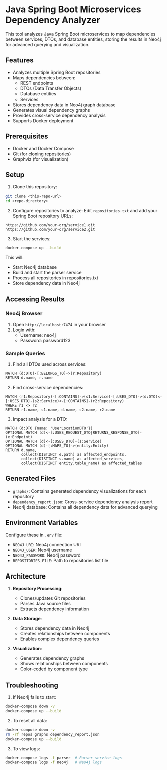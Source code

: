 # Java Spring Boot Microservices Dependency Analyzer

This tool analyzes Java Spring Boot microservices to map dependencies between services, DTOs, and database entities, storing the results in Neo4j for advanced querying and visualization.

## Features

- Analyzes multiple Spring Boot repositories
- Maps dependencies between:
  - REST endpoints
  - DTOs (Data Transfer Objects)
  - Database entities
  - Services
- Stores dependency data in Neo4j graph database
- Generates visual dependency graphs
- Provides cross-service dependency analysis
- Supports Docker deployment

## Prerequisites

- Docker and Docker Compose
- Git (for cloning repositories)
- Graphviz (for visualization)

## Setup

1. Clone this repository:
```bash
git clone <this-repo-url>
cd <repo-directory>
```

2. Configure repositories to analyze:
Edit `repositories.txt` and add your Spring Boot repository URLs:
```
https://github.com/your-org/service1.git
https://github.com/your-org/service2.git
```

3. Start the services:
```bash
docker-compose up --build
```

This will:
- Start Neo4j database
- Build and start the parser service
- Process all repositories in repositories.txt
- Store dependency data in Neo4j

## Accessing Results

### Neo4j Browser
1. Open `http://localhost:7474` in your browser
2. Login with:
   - Username: neo4j
   - Password: password123

### Sample Queries

1. Find all DTOs used across services:
```cypher
MATCH (d:DTO)-[:BELONGS_TO]->(r:Repository)
RETURN d.name, r.name
```

2. Find cross-service dependencies:
```cypher
MATCH (r1:Repository)-[:CONTAINS]->(s1:Service)-[:USES_DTO]->(d:DTO)<-[:USES_DTO]-(s2:Service)<-[:CONTAINS]-(r2:Repository)
WHERE r1 <> r2
RETURN r1.name, s1.name, d.name, s2.name, r2.name
```

3. Impact analysis for a DTO:
```cypher
MATCH (d:DTO {name: 'UserLocationDTO'})
OPTIONAL MATCH (d)<-[:USES_REQUEST_DTO|RETURNS_RESPONSE_DTO]-(e:Endpoint)
OPTIONAL MATCH (d)<-[:USES_DTO]-(s:Service)
OPTIONAL MATCH (d)-[:MAPS_TO]->(entity:Entity)
RETURN d.name, 
       collect(DISTINCT e.path) as affected_endpoints,
       collect(DISTINCT s.name) as affected_services,
       collect(DISTINCT entity.table_name) as affected_tables
```

## Generated Files

- `graphs/`: Contains generated dependency visualizations for each repository
- `dependency_report.json`: Cross-service dependency analysis report
- Neo4j database: Contains all dependency data for advanced querying

## Environment Variables

Configure these in `.env` file:
- `NEO4J_URI`: Neo4j connection URI
- `NEO4J_USER`: Neo4j username
- `NEO4J_PASSWORD`: Neo4j password
- `REPOSITORIES_FILE`: Path to repositories list file

## Architecture

1. **Repository Processing**:
   - Clones/updates Git repositories
   - Parses Java source files
   - Extracts dependency information

2. **Data Storage**:
   - Stores dependency data in Neo4j
   - Creates relationships between components
   - Enables complex dependency queries

3. **Visualization**:
   - Generates dependency graphs
   - Shows relationships between components
   - Color-coded by component type

## Troubleshooting

1. If Neo4j fails to start:
```bash
docker-compose down -v
docker-compose up --build
```

2. To reset all data:
```bash
docker-compose down -v
rm -rf repos graphs dependency_report.json
docker-compose up --build
```

3. To view logs:
```bash
docker-compose logs -f parser  # Parser service logs
docker-compose logs -f neo4j   # Neo4j logs

